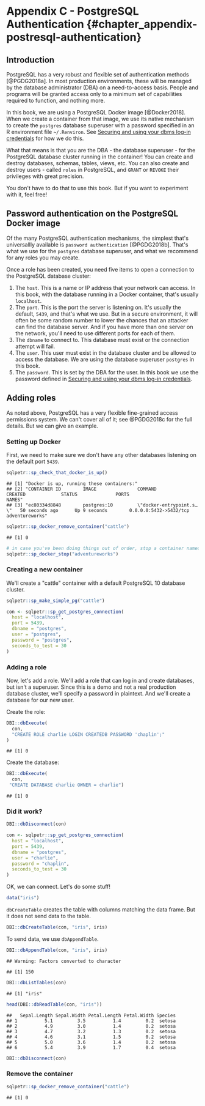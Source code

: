 # Appendix C - PostgreSQL Authentication {#chapter_appendix-postresql-authentication}

## Introduction
PostgreSQL has a very robust and flexible set of authentication methods [@PGDG2018a]. In most production environments, these will be managed by the database administrator (DBA) on a need-to-access basis. People and programs will be granted access only to a minimum set of capabilities required to function, and nothing more.

In this book, we are using a PostgreSQL Docker image [@Docker2018]. When we create a container from that image, we use its native mechanism to create the `postgres` database superuser with a password specified in an R environment file `~/.Renviron`. See [Securing and using your dbms log-in credentials](#chapter_dbms-login-credentials) for how we do this.

What that means is that you are the DBA - the database superuser - for the PostgreSQL database cluster running in the container! You can create and destroy databases, schemas, tables, views, etc. You can also create and destroy users - called `roles` in PostgreSQL, and `GRANT` or `REVOKE` their privileges with great precision.

You don't have to do that to use this book. But if you want to experiment with it, feel free!

## Password authentication on the PostgreSQL Docker image
Of the many PostgreSQL authentication mechanisms, the simplest that's universallly available is `password authentication` [@PGDG2018b]. That's what we use for the `postgres` database superuser, and what we recommend for any roles you may create.

Once a role has been created, you need five items to open a connection to the PostgreSQL database cluster:

1. The `host`. This is a name or IP address that your network can access. In this book, with the database running in a Docker container, that's usually `localhost`.
2. The `port`. This is the port the server is listening on. It's usually the default, `5439`, and that's what we use. But in a secure environment, it will often be some random number to lower the chances that an attacker can find the database server. And if you have more than one server on the network, you'll need to use different ports for each of them.
3. The `dbname` to connect to. This database must exist or the connection attempt will fail.
4. The `user`. This user must exist in the database cluster and be allowed to access the database. We are using the database superuser `postgres` in this book.
5. The `password`. This is set by the DBA for the user. In this book we use the password defined in [Securing and using your dbms log-in credentials](#chapter_dbms-login-credentials).

## Adding roles
As noted above, PostgreSQL has a very flexible fine-grained access permissions system. We can't cover all of it; see @PGDG2018c for the full details. But we can give an example.

### Setting up Docker
First, we need to make sure we don't have any other databases listening on the default port `5439`.


```r
sqlpetr::sp_check_that_docker_is_up()
```

```
## [1] "Docker is up, running these containers:"                                                                                                           
## [2] "CONTAINER ID        IMAGE               COMMAND                  CREATED             STATUS              PORTS                    NAMES"           
## [3] "ec80334d8848        postgres:10         \"docker-entrypoint.s…\"   50 seconds ago      Up 9 seconds        0.0.0.0:5432->5432/tcp   adventureworks"
```

```r
sqlpetr::sp_docker_remove_container("cattle")
```

```
## [1] 0
```

```r
# in case you've been doing things out of order, stop a container named 'adventureworks' if it exists:
sqlpetr::sp_docker_stop("adventureworks")
```

### Creating a new container
We'll create a "cattle" container with a default PostgreSQL 10 database cluster.


```r
sqlpetr::sp_make_simple_pg("cattle")

con <- sqlpetr::sp_get_postgres_connection(
  host = "localhost",
  port = 5439,
  dbname = "postgres",
  user = "postgres",
  password = "postgres",
  seconds_to_test = 30
)
```

### Adding a role
Now, let's add a role. We'll add a role that can log in and create databases, but isn't a superuser. Since this is a demo and not a real production database cluster, we'll specify a password in plaintext. And we'll create a database for our new user.

Create the role:

```r
DBI::dbExecute(
  con,
  "CREATE ROLE charlie LOGIN CREATEDB PASSWORD 'chaplin';"
)
```

```
## [1] 0
```

Create the database:

```r
DBI::dbExecute(
  con,
 "CREATE DATABASE charlie OWNER = charlie")
```

```
## [1] 0
```

### Did it work?

```r
DBI::dbDisconnect(con)

con <- sqlpetr::sp_get_postgres_connection(
  host = "localhost",
  port = 5439,
  dbname = "postgres",
  user = "charlie",
  password = "chaplin",
  seconds_to_test = 30
)
```

OK, we can connect. Let's do some stuff!

```r
data("iris")
```
`dbCreateTable` creates the table with columns matching the data frame. But it does not send data to the table.

```r
DBI::dbCreateTable(con, "iris", iris)
```
To send data, we use `dbAppendTable`.

```r
DBI::dbAppendTable(con, "iris", iris)
```

```
## Warning: Factors converted to character
```

```
## [1] 150
```

```r
DBI::dbListTables(con)
```

```
## [1] "iris"
```

```r
head(DBI::dbReadTable(con, "iris"))
```

```
##   Sepal.Length Sepal.Width Petal.Length Petal.Width Species
## 1          5.1         3.5          1.4         0.2  setosa
## 2          4.9         3.0          1.4         0.2  setosa
## 3          4.7         3.2          1.3         0.2  setosa
## 4          4.6         3.1          1.5         0.2  setosa
## 5          5.0         3.6          1.4         0.2  setosa
## 6          5.4         3.9          1.7         0.4  setosa
```

```r
DBI::dbDisconnect(con)
```

### Remove the container

```r
sqlpetr::sp_docker_remove_container("cattle")
```

```
## [1] 0
```
